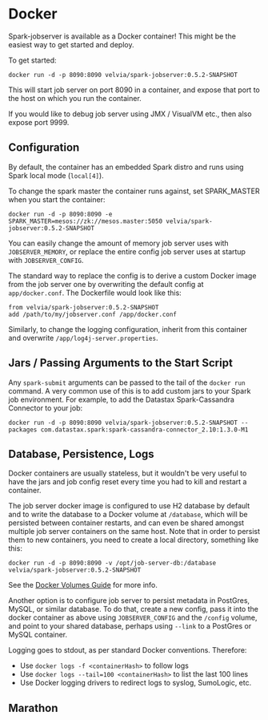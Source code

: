 # Docker

Spark-jobserver is available as a Docker container!  This might be the easiest way to get started and deploy.

To get started:

    docker run -d -p 8090:8090 velvia/spark-jobserver:0.5.2-SNAPSHOT

This will start job server on port 8090 in a container, and expose that port to the host on which you run the container.

If you would like to debug job server using JMX / VisualVM etc., then also expose port 9999.

## Configuration

By default, the container has an embedded Spark distro and runs using Spark local mode (`local[4]`).

To change the spark master the container runs against, set SPARK_MASTER when you start the container:

    docker run -d -p 8090:8090 -e SPARK_MASTER=mesos://zk://mesos.master:5050 velvia/spark-jobserver:0.5.2-SNAPSHOT

You can easily change the amount of memory job server uses with `JOBSERVER_MEMORY`, or replace the entire config job server uses at startup with `JOBSERVER_CONFIG`.

The standard way to replace the config is to derive a custom Docker image from the job server one by overwriting the default config at `app/docker.conf`.  The Dockerfile would look like this:

    from velvia/spark-jobserver:0.5.2-SNAPSHOT
    add /path/to/my/jobserver.conf /app/docker.conf

Similarly, to change the logging configuration, inherit from this container and overwrite `/app/log4j-server.properties`.

## Jars / Passing Arguments to the Start Script

Any `spark-submit` arguments can be passed to the tail of the `docker run` command.  A very common use of this is to add custom jars to your Spark job environment.  For example, to add the Datastax Spark-Cassandra Connector to your job:

    docker run -d -p 8090:8090 velvia/spark-jobserver:0.5.2-SNAPSHOT --packages com.datastax.spark:spark-cassandra-connector_2.10:1.3.0-M1

## Database, Persistence, Logs

Docker containers are usually stateless, but it wouldn't be very useful to have the jars and job config reset every time you had to kill and restart a container.

The job server docker image is configured to use H2 database by default and to write the database to a Docker volume at `/database`, which will be persisted between container restarts, and can even be shared amongst multiple job server containers on the same host. Note that in order to persist them to new containers, you need to create a local directory, something like this:

    docker run -d -p 8090:8090 -v /opt/job-server-db:/database velvia/spark-jobserver:0.5.2-SNAPSHOT

See the [Docker Volumes Guide](http://docs-stage.docker.com/userguide/dockervolumes/#volume) for more info.

Another option is to configure job server to persist metadata in PostGres, MySQL, or similar database.  To do that, create a new config, pass it into the docker container as above using `JOBSERVER_CONFIG` and the `/config` volume, and point to your shared database, perhaps using `--link` to a PostGres or MySQL container.

Logging goes to stdout, as per standard Docker conventions.  Therefore:

* Use `docker logs -f <containerHash>` to follow logs
* Use `docker logs --tail=100 <containerHash>` to list the last 100 lines
* Use Docker logging drivers to redirect logs to syslog, SumoLogic, etc.

## Marathon